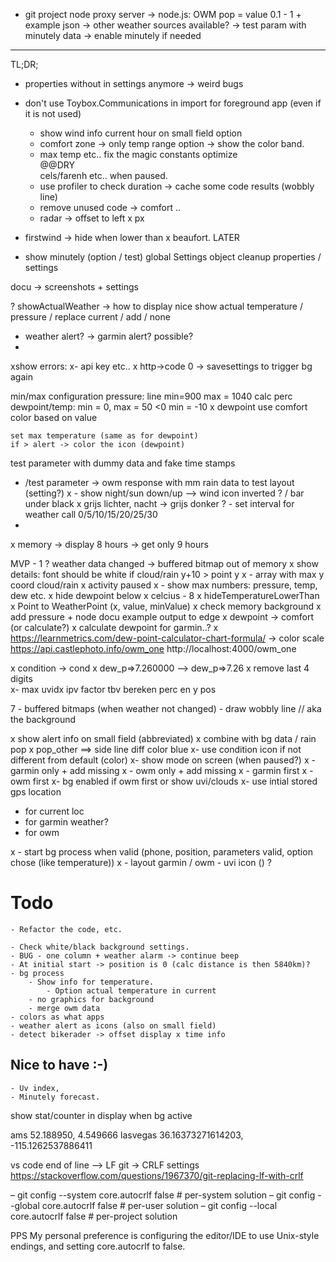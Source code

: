 - git project node proxy server
	-> node.js: OWM pop = value 0.1 - 1  + example json
	-> other weather sources available?
	-> test param with minutely data
	-> enable minutely if needed
--------------------
TL;DR;
 - properties without in settings anymore -> weird bugs 
 - don't use Toybox.Communications in import for foreground app (even if it is not used)


    - show wind info current hour on small field option
    - comfort zone -> only temp range option -> show the color band.
	- max temp etc..  fix the magic constants
optimize	
	@@DRY	
	cels/farenh etc.. when paused.		
    - use profiler to check duration -> cache some code results (wobbly line)
    - remove unused code -> comfort ..
    - radar -> offset to left x px
- firstwind -> hide when lower than x beaufort.
LATER
- show minutely (option / test)
global Settings object
	cleanup properties / settings

docu -> screenshots + settings

? showActualWeather -> how to display nice
	show actual temperature / pressure /  replace current / add / none
- weather alert? -> garmin alert? possible?
- 
xshow errors:
x- api key etc..
x http->code 0 -> savesettings to trigger bg again

min/max configuration
	pressure: line min=900 max = 1040 calc perc
	dewpoint/temp: min = 0, max = 50 
		<0 min = -10
	x dewpoint use comfort color based on value
	
	set max temperature (same as for dewpoint)
	if > alert -> color the icon (dewpoint)

 test parameter with dummy data and fake time stamps
 - /test parameter -> owm response with mm rain data to test layout (setting?)
x  - show night/sun down/up  --> wind icon inverted ? / bar under black
x	grijs lichter, nacht -> grijs donker
? - set interval for weather call 0/5/10/15/20/25/30
- 
x memory -> display 8 hours -> get only 9 hours

MVP - 1 
? weather data changed -> buffered bitmap out of memory
x show details:  font should be white if cloud/rain y+10 > point y 
x	- array with max y coord cloud/rain
x activity paused 
x	- show max numbers: pressure, temp, dew etc.
x hide dewpoint below x celcius - 8
x	hideTemperatureLowerThan
x	 Point to WeatherPoint (x, value, minValue)
x check memory background
x add pressure + node docu example output to edge
x dewpoint -> comfort (or calculate?)
	x calculate dewpoint for garmin..?
	x	https://learnmetrics.com/dew-point-calculator-chart-formula/
	-> color scale
https://api.castlephoto.info/owm_one
http://localhost:4000/owm_one

x condition -> cond
x dew_p=>7.260000 --> dew_p=>7.26
x remove last 4 digits	
x- max uvidx ipv factor tbv bereken perc en y pos

7 -  buffered bitmaps (when weather not changed)
	- draw wobbly line // aka the background

x show alert info on small field (abbreviated)
x combine with bg data / rain pop 
  x pop_other ==> side line diff color blue
    x- use condition icon if not different from default (color)
    x- show mode on screen (when paused?)
    x  - garmin only + add missing
    x  - owm only + add missing
    x  - garmin first
    x  - owm first
    x- bg enabled if owm first or show uvi/clouds
x- use intial stored gps location
  - for current loc
  - for garmin weather?
  - for owm


x - start bg process when valid (phone, position, parameters valid, option chose (like temperature))
x - layout garmin / owm
	- uvi icon () ?


# Todo
	- Refactor the code, etc.
	
	- Check white/black background settings.
	- BUG - one column + weather alarm -> continue beep
	- At initial start -> position is 0 (calc distance is then 5840km)? 			
	- bg process
     	- Show info for temperature.
         	- Option actual temperature in current
     	- no graphics for background
    	- merge owm data
    - colors as what apps
    - weather alert as icons (also on small field)
    - detect bikerader -> offset display x time info
## Nice to have :-)
	- Uv index,
	- Minutely forecast.

show stat/counter in display when bg active


ams 52.188950, 4.549666
lasvegas 36.16373271614203, -115.1262537886411


vs code end of line --> LF
git -> CRLF settings
https://stackoverflow.com/questions/1967370/git-replacing-lf-with-crlf

  – git config --system core.autocrlf false            # per-system solution
  – git config --global core.autocrlf false            # per-user solution
  – git config --local core.autocrlf false              # per-project solution

PPS My personal preference is configuring the editor/IDE to use Unix-style endings, and setting core.autocrlf to false.


